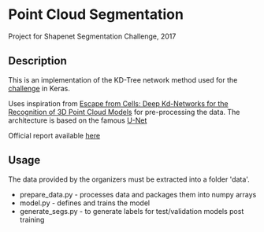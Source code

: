 # Point Cloud Segmentation
Project for Shapenet Segmentation Challenge, 2017

## Description
This is an implementation of the KD-Tree network method used for the [challenge](https://shapenet.cs.stanford.edu/iccv17/) in Keras.

Uses inspiration from [Escape from Cells: Deep Kd-Networks for the Recognition of 3D Point Cloud Models](https://arxiv.org/abs/1704.01222) for pre-processing the data.
The architecture is based on the famous [U-Net](https://arxiv.org/abs/1505.04597)

Official report available [here](https://arxiv.org/pdf/1710.06104.pdf)

## Usage

The data provided by the organizers must be extracted into a folder 'data'.
* prepare_data.py - processes data and packages them into numpy arrays
* model.py - defines and trains the model
* generate_segs.py - to generate labels for test/validation models post training

